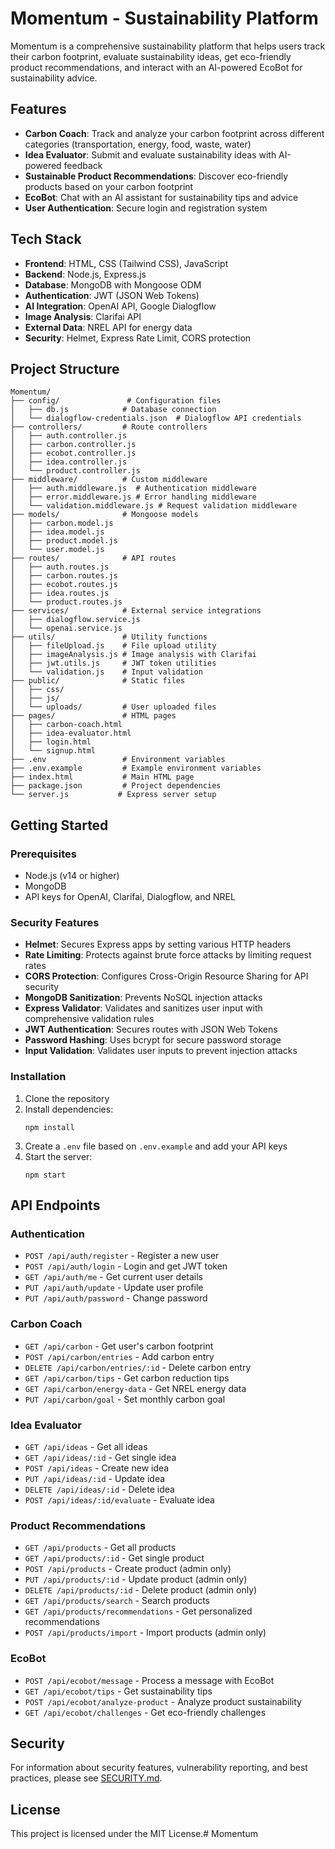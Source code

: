 # Momentum - Sustainability Platform

Momentum is a comprehensive sustainability platform that helps users track their carbon footprint, evaluate sustainability ideas, get eco-friendly product recommendations, and interact with an AI-powered EcoBot for sustainability advice.

## Features

- **Carbon Coach**: Track and analyze your carbon footprint across different categories (transportation, energy, food, waste, water)
- **Idea Evaluator**: Submit and evaluate sustainability ideas with AI-powered feedback
- **Sustainable Product Recommendations**: Discover eco-friendly products based on your carbon footprint
- **EcoBot**: Chat with an AI assistant for sustainability tips and advice
- **User Authentication**: Secure login and registration system

## Tech Stack

- **Frontend**: HTML, CSS (Tailwind CSS), JavaScript
- **Backend**: Node.js, Express.js
- **Database**: MongoDB with Mongoose ODM
- **Authentication**: JWT (JSON Web Tokens)
- **AI Integration**: OpenAI API, Google Dialogflow
- **Image Analysis**: Clarifai API
- **External Data**: NREL API for energy data
- **Security**: Helmet, Express Rate Limit, CORS protection

## Project Structure

```
Momentum/
├── config/               # Configuration files
│   ├── db.js            # Database connection
│   └── dialogflow-credentials.json  # Dialogflow API credentials
├── controllers/         # Route controllers
│   ├── auth.controller.js
│   ├── carbon.controller.js
│   ├── ecobot.controller.js
│   ├── idea.controller.js
│   └── product.controller.js
├── middleware/          # Custom middleware
│   ├── auth.middleware.js  # Authentication middleware
│   ├── error.middleware.js # Error handling middleware
│   └── validation.middleware.js # Request validation middleware
├── models/              # Mongoose models
│   ├── carbon.model.js
│   ├── idea.model.js
│   ├── product.model.js
│   └── user.model.js
├── routes/              # API routes
│   ├── auth.routes.js
│   ├── carbon.routes.js
│   ├── ecobot.routes.js
│   ├── idea.routes.js
│   └── product.routes.js
├── services/            # External service integrations
│   ├── dialogflow.service.js
│   └── openai.service.js
├── utils/               # Utility functions
│   ├── fileUpload.js    # File upload utility
│   ├── imageAnalysis.js # Image analysis with Clarifai
│   ├── jwt.utils.js     # JWT token utilities
│   └── validation.js    # Input validation
├── public/              # Static files
│   ├── css/
│   ├── js/
│   └── uploads/         # User uploaded files
├── pages/               # HTML pages
│   ├── carbon-coach.html
│   ├── idea-evaluator.html
│   ├── login.html
│   └── signup.html
├── .env                 # Environment variables
├── .env.example         # Example environment variables
├── index.html           # Main HTML page
├── package.json         # Project dependencies
└── server.js           # Express server setup
```

## Getting Started

### Prerequisites

- Node.js (v14 or higher)
- MongoDB
- API keys for OpenAI, Clarifai, Dialogflow, and NREL

### Security Features

- **Helmet**: Secures Express apps by setting various HTTP headers
- **Rate Limiting**: Protects against brute force attacks by limiting request rates
- **CORS Protection**: Configures Cross-Origin Resource Sharing for API security
- **MongoDB Sanitization**: Prevents NoSQL injection attacks
- **Express Validator**: Validates and sanitizes user input with comprehensive validation rules
- **JWT Authentication**: Secures routes with JSON Web Tokens
- **Password Hashing**: Uses bcrypt for secure password storage
- **Input Validation**: Validates user inputs to prevent injection attacks

### Installation

1. Clone the repository
2. Install dependencies:
   ```
   npm install
   ```
3. Create a `.env` file based on `.env.example` and add your API keys
4. Start the server:
   ```
   npm start
   ```

## API Endpoints

### Authentication
- `POST /api/auth/register` - Register a new user
- `POST /api/auth/login` - Login and get JWT token
- `GET /api/auth/me` - Get current user details
- `PUT /api/auth/update` - Update user profile
- `PUT /api/auth/password` - Change password

### Carbon Coach
- `GET /api/carbon` - Get user's carbon footprint
- `POST /api/carbon/entries` - Add carbon entry
- `DELETE /api/carbon/entries/:id` - Delete carbon entry
- `GET /api/carbon/tips` - Get carbon reduction tips
- `GET /api/carbon/energy-data` - Get NREL energy data
- `PUT /api/carbon/goal` - Set monthly carbon goal

### Idea Evaluator
- `GET /api/ideas` - Get all ideas
- `GET /api/ideas/:id` - Get single idea
- `POST /api/ideas` - Create new idea
- `PUT /api/ideas/:id` - Update idea
- `DELETE /api/ideas/:id` - Delete idea
- `POST /api/ideas/:id/evaluate` - Evaluate idea

### Product Recommendations
- `GET /api/products` - Get all products
- `GET /api/products/:id` - Get single product
- `POST /api/products` - Create product (admin only)
- `PUT /api/products/:id` - Update product (admin only)
- `DELETE /api/products/:id` - Delete product (admin only)
- `GET /api/products/search` - Search products
- `GET /api/products/recommendations` - Get personalized recommendations
- `POST /api/products/import` - Import products (admin only)

### EcoBot
- `POST /api/ecobot/message` - Process a message with EcoBot
- `GET /api/ecobot/tips` - Get sustainability tips
- `POST /api/ecobot/analyze-product` - Analyze product sustainability
- `GET /api/ecobot/challenges` - Get eco-friendly challenges

## Security

For information about security features, vulnerability reporting, and best practices, please see [SECURITY.md](./SECURITY.md).

## License

This project is licensed under the MIT License.#   M o m e n t u m  
 